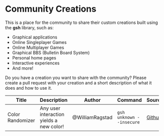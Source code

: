 # Community Creations

This is a place for the community to share their custom creations built using the **gsh** library, such as:

- Graphical applications
- Online Singleplayer Games
- Online Multiplayer Games
- Graphical BBS (Bulletin Board System)
- Personal home pages
- Interactive experiences
- And more!

Do you have a creation you want to share with the community?
Please create a pull request with your creation and a short description of what it does and how to use it.

| Title            | Description                              | Author          | Command                  | Source |
| ---------------- | ---------------------------------------- | --------------- | ------------------------ | ----------- |
| Color Randomizer | Any user interaction yields a new color! | @WilliamRagstad | `gsh unknown --insecure` | [Github](https://github.com/WilliamRagstad/gsh/tree/main/example_server) |
